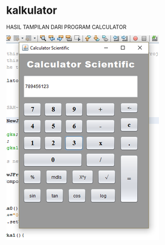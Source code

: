 # kalkulator


HASIL TAMPILAN DARI PROGRAM CALCULATOR

![alt text](https://github.com/anisanisah05/kalkulator/blob/master/1.PNG)
